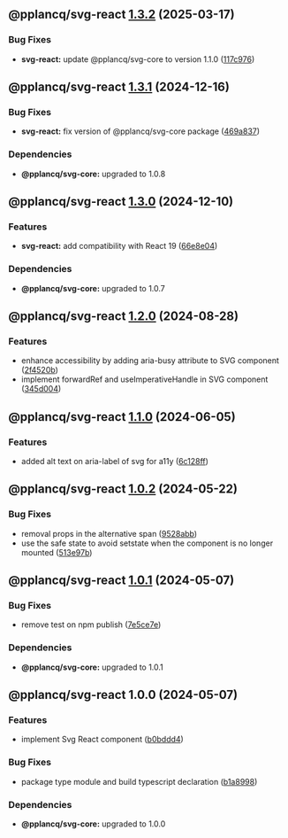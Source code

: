 ## @pplancq/svg-react [1.3.2](https://github.com/pplancq/svg-tools/compare/@pplancq/svg-react@1.3.1...@pplancq/svg-react@1.3.2) (2025-03-17)

### Bug Fixes

* **svg-react:** update @pplancq/svg-core to version 1.1.0 ([117c976](https://github.com/pplancq/svg-tools/commit/117c97673a5675d28d6d4f2870e1d28dd7fc2c67))

## @pplancq/svg-react [1.3.1](https://github.com/pplancq/svg-tools/compare/@pplancq/svg-react@1.3.0...@pplancq/svg-react@1.3.1) (2024-12-16)

### Bug Fixes

* **svg-react:** fix version of @pplancq/svg-core package ([469a837](https://github.com/pplancq/svg-tools/commit/469a837ac9dc571a30368bac08c3f15749b84bf8))


### Dependencies

* **@pplancq/svg-core:** upgraded to 1.0.8

## @pplancq/svg-react [1.3.0](https://github.com/pplancq/svg-tools/compare/@pplancq/svg-react@1.2.0...@pplancq/svg-react@1.3.0) (2024-12-10)

### Features

* **svg-react:** add compatibility with React 19 ([66e8e04](https://github.com/pplancq/svg-tools/commit/66e8e04072b9fcac7b61d0c5fe11e727117d1f61))


### Dependencies

* **@pplancq/svg-core:** upgraded to 1.0.7

## @pplancq/svg-react [1.2.0](https://github.com/pplancq/svg-tools/compare/@pplancq/svg-react@1.1.0...@pplancq/svg-react@1.2.0) (2024-08-28)

### Features

* enhance accessibility by adding aria-busy attribute to SVG component ([2f4520b](https://github.com/pplancq/svg-tools/commit/2f4520b7f6f760ef0feef530a8fc1df3f0f93d3c))
* implement forwardRef and useImperativeHandle in SVG component ([345d004](https://github.com/pplancq/svg-tools/commit/345d004a3ad9690d91b935dfc27397525897e03b))

## @pplancq/svg-react [1.1.0](https://github.com/pplancq/svg-tools/compare/@pplancq/svg-react@1.0.2...@pplancq/svg-react@1.1.0) (2024-06-05)


### Features

* added alt text on aria-label of svg for a11y ([6c128ff](https://github.com/pplancq/svg-tools/commit/6c128ff54d5131aea1e1c270a0532571c9ba44fa))

## @pplancq/svg-react [1.0.2](https://github.com/pplancq/svg-tools/compare/@pplancq/svg-react@1.0.1...@pplancq/svg-react@1.0.2) (2024-05-22)


### Bug Fixes

* removal props in the alternative span ([9528abb](https://github.com/pplancq/svg-tools/commit/9528abb7a8e0ad390046dfa9a80c1a8d2bf8fd14))
* use the safe state to avoid setstate when the component is no longer mounted ([513e97b](https://github.com/pplancq/svg-tools/commit/513e97bdf09335dbb008b1d1b138cc0b14a626dc))

## @pplancq/svg-react [1.0.1](https://github.com/pplancq/svg-tools/compare/@pplancq/svg-react@1.0.0...@pplancq/svg-react@1.0.1) (2024-05-07)


### Bug Fixes

* remove test on npm publish ([7e5ce7e](https://github.com/pplancq/svg-tools/commit/7e5ce7e207de978b5b297df4102127ccfd9e4822))



### Dependencies

* **@pplancq/svg-core:** upgraded to 1.0.1

## @pplancq/svg-react 1.0.0 (2024-05-07)


### Features

* implement Svg React component ([b0bddd4](https://github.com/pplancq/svg-tools/commit/b0bddd430915f0be1341de5293e0f509fcd2393c))


### Bug Fixes

* package type module and build typescript declaration ([b1a8998](https://github.com/pplancq/svg-tools/commit/b1a8998f0e75e70252524128d9e9b44a6d0d7bfc))



### Dependencies

* **@pplancq/svg-core:** upgraded to 1.0.0

